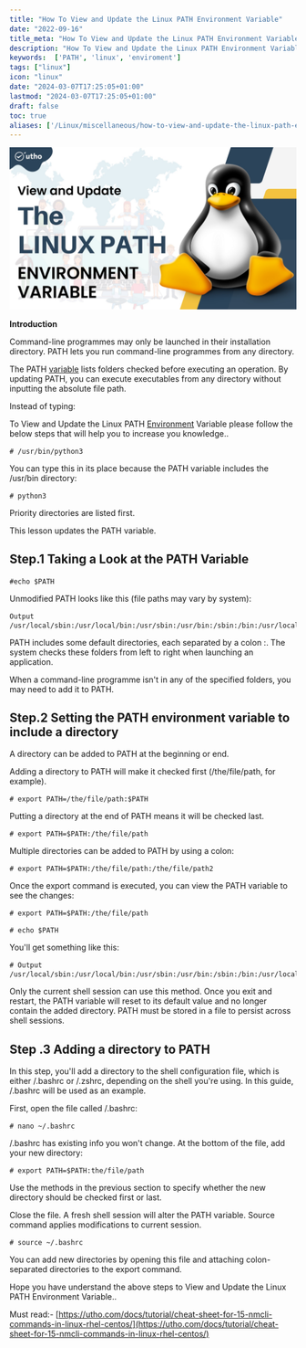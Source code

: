 ```yaml
---
title: "How To View and Update the Linux PATH Environment Variable"
date: "2022-09-16"
title_meta: "How To View and Update the Linux PATH Environment Variable"
description: "How To View and Update the Linux PATH Environment Variable"
keywords:  ['PATH', 'linux', 'enviroment']
tags: ["linux"]
icon: "linux"
date: "2024-03-07T17:25:05+01:00"
lastmod: "2024-03-07T17:25:05+01:00" 
draft: false
toc: true
aliases: ['/Linux/miscellaneous/how-to-view-and-update-the-linux-path-environment-variable']
---
```


![How To View and Update the Linux PATH Environment Variable](images/How-To-View-and-Update-the-Linux-PATH-Environment-Variable_utho.jpg)

**Introduction**

Command-line programmes may only be launched in their installation directory. PATH lets you run command-line programmes from any directory.

The PATH [variable](https://en.wikipedia.org/wiki/Environment_variable) lists folders checked before executing an operation. By updating PATH, you can execute executables from any directory without inputting the absolute file path.

Instead of typing:

To View and Update the Linux PATH [Environment](https://utho.com/docs/tutorial/methods-for-disabling-the-root-account-in-linux/) Variable please follow the below steps that will help you to increase you knowledge..

```
# /usr/bin/python3
```

You can type this in its place because the PATH variable includes the /usr/bin directory:

```
# python3 
```

Priority directories are listed first.

This lesson updates the PATH variable.

## Step.1 Taking a Look at the PATH Variable

```
#echo $PATH
```

Unmodified PATH looks like this (file paths may vary by system):

```
Output  
/usr/local/sbin:/usr/local/bin:/usr/sbin:/usr/bin:/sbin:/bin:/usr/local/games:/usr/games
```

PATH includes some default directories, each separated by a colon :. The system checks these folders from left to right when launching an application.

When a command-line programme isn't in any of the specified folders, you may need to add it to PATH.

## Step.2 Setting the PATH environment variable to include a directory

A directory can be added to PATH at the beginning or end.

Adding a directory to PATH will make it checked first (/the/file/path, for example).

```
# export PATH=/the/file/path:$PATH 
```

Putting a directory at the end of PATH means it will be checked last.

```
# export PATH=$PATH:/the/file/path 
```

Multiple directories can be added to PATH by using a colon:

```
# export PATH=$PATH:/the/file/path:/the/file/path2 
```

Once the export command is executed, you can view the PATH variable to see the changes:

```
# export PATH=$PATH:/the/file/path 
```

```
# echo $PATH 
```

You'll get something like this:

```
# Output  
/usr/local/sbin:/usr/local/bin:/usr/sbin:/usr/bin:/sbin:/bin:/usr/local/games:/usr/games:/the/file/path  

```

Only the current shell session can use this method. Once you exit and restart, the PATH variable will reset to its default value and no longer contain the added directory. PATH must be stored in a file to persist across shell sessions.

## Step .3 Adding a directory to PATH  
In this step, you'll add a directory to the shell configuration file, which is either /.bashrc or /.zshrc, depending on the shell you're using. In this guide, /.bashrc will be used as an example.

First, open the file called /.bashrc:

```
# nano ~/.bashrc 
```

/.bashrc has existing info you won't change. At the bottom of the file, add your new directory:

```
# export PATH=$PATH:the/file/path 
```

Use the methods in the previous section to specify whether the new directory should be checked first or last.

Close the file. A fresh shell session will alter the PATH variable. Source command applies modifications to current session.

```
# source ~/.bashrc 
```

You can add new directories by opening this file and attaching colon-separated directories to the export command.

Hope you have understand the above steps to View and Update the Linux PATH Environment Variable..

Must read:- [https://utho.com/docs/tutorial/cheat-sheet-for-15-nmcli-commands-in-linux-rhel-centos/](https://utho.com/docs/tutorial/cheat-sheet-for-15-nmcli-commands-in-linux-rhel-centos/)
